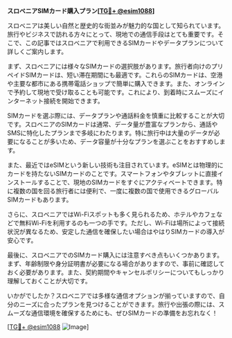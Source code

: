 **スロベニアSIMカード購入プラン[[TG💪+ @esim1088](https://t.me/s/esim1088)]**

スロベニアは美しい自然と歴史的な街並みが魅力的な国として知られています。旅行やビジネスで訪れる方々にとって、現地での通信手段はとても重要です。そこで、この記事ではスロベニアで利用できるSIMカードやデータプランについて詳しくご案内します。

まず、スロベニアには様々なSIMカードの選択肢があります。旅行者向けのプリペイドSIMカードは、短い滞在期間にも最適です。これらのSIMカードは、空港や主要な都市にある携帯電話ショップで簡単に購入できます。また、オンラインで予約して現地で受け取ることも可能です。これにより、到着時にスムーズにインターネット接続を開始できます。

SIMカードを選ぶ際には、データプランや通話料金を慎重に比較することが大切です。スロベニアのSIMカードは通常、データ量が豊富なプランから、通話やSMSに特化したプランまで多岐にわたります。特に旅行中は大量のデータが必要になることが多いため、データ容量が十分なプランを選ぶことをおすすめします。

また、最近ではeSIMという新しい技術も注目されています。eSIMとは物理的にカードを持たないSIMカードのことです。スマートフォンやタブレットに直接インストールすることで、現地のSIMカードをすぐにアクティベートできます。特に複数の国を回る旅行者には便利で、一度に複数の国で使用できるグローバルSIMカードもあります。

さらに、スロベニアではWi-Fiスポットも多く見られるため、ホテルやカフェなどで無料Wi-Fiを利用するのも一つの手です。ただし、Wi-Fiは場所によって接続状況が異なるため、安定した通信を確保したい場合はやはりSIMカードの導入が安心です。

最後に、スロベニアでのSIMカード購入には注意すべき点もいくつかあります。まず、年齢制限や身分証明書が必要になる場合がありますので、事前に確認しておく必要があります。また、契約期間やキャンセルポリシーについてもしっかり理解しておくことが大切です。

いかがでしたか？スロベニアでは多様な通信オプションが揃っていますので、自分のニーズに合ったプランを見つけることができます。旅行や出張の際には、スムーズな通信環境を確保するためにも、ぜひSIMカードの準備をお忘れなく！

[[TG💪+ @esim1088](https://t.me/s/esim1088) ![Image](https://i.postimg.cc/Y0z9fWf4/image.png)]